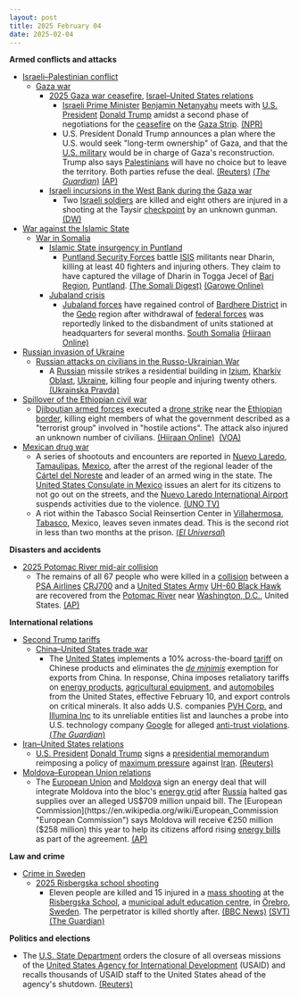 ```yaml
---
layout: post
title: 2025 February 04
date: 2025-02-04
---
```



**Armed conflicts and attacks**

* [Israeli–Palestinian conflict](https://en.wikipedia.org/wiki/Israeli%E2%80%93Palestinian_conflict "Israeli–Palestinian conflict")
  + [Gaza war](https://en.wikipedia.org/wiki/Gaza_war "Gaza war")
    - [2025 Gaza war ceasefire](https://en.wikipedia.org/wiki/2025_Gaza_war_ceasefire "2025 Gaza war ceasefire"), [Israel–United States relations](https://en.wikipedia.org/wiki/Israel%E2%80%93United_States_relations "Israel–United States relations")
      * [Israeli Prime Minister](https://en.wikipedia.org/wiki/Prime_Minister_of_Israel "Prime Minister of Israel") [Benjamin Netanyahu](https://en.wikipedia.org/wiki/Benjamin_Netanyahu "Benjamin Netanyahu") meets with [U.S. President](https://en.wikipedia.org/wiki/President_of_the_United_States "President of the United States") [Donald Trump](https://en.wikipedia.org/wiki/Donald_Trump "Donald Trump") amidst a second phase of negotiations for the [ceasefire](https://en.wikipedia.org/wiki/Ceasefire "Ceasefire") on the [Gaza Strip](https://en.wikipedia.org/wiki/Gaza_Strip "Gaza Strip"). [(NPR)](https://www.npr.org/2025/02/04/nx-s1-5287012/trump-netanyahu-ceasefire-gaza)
      * U.S. President Donald Trump announces a plan where the U.S. would seek "long-term ownership" of Gaza, and that the [U.S. military](https://en.wikipedia.org/wiki/United_States_Armed_Forces "United States Armed Forces") would be in charge of Gaza's reconstruction. Trump also says [Palestinians](https://en.wikipedia.org/wiki/Palestinians "Palestinians") will have no choice but to leave the territory. Both parties refuse the deal. [(Reuters)](https://www.reuters.com/world/trump-netanyahu-set-pivotal-talks-middle-east-agenda-2025-02-04/) [(*The Guardian*)](https://www.theguardian.com/world/live/2025/feb/04/benjamin-netanyahu-donald-trump-israel-gaza-middle-east-ceasefire-latest-live-news) [(AP)](https://apnews.com/article/trump-netanyahu-washington-ceasefire-1c8deec4dd46177e08e07d669d595ed3)
    - [Israeli incursions in the West Bank during the Gaza war](https://en.wikipedia.org/wiki/Israeli_incursions_in_the_West_Bank_during_the_Gaza_war "Israeli incursions in the West Bank during the Gaza war")
      * Two [Israeli soldiers](https://en.wikipedia.org/wiki/Israel_Defense_Forces "Israel Defense Forces") are killed and eight others are injured in a shooting at the Taysir [checkpoint](https://en.wikipedia.org/wiki/Israeli_checkpoint "Israeli checkpoint") by an unknown gunman. [(DW)](https://www.dw.com/en/west-bank-2-israeli-soldiers-killed-in-checkpoint-shooting/a-71501421)
* [War against the Islamic State](https://en.wikipedia.org/wiki/War_against_the_Islamic_State "War against the Islamic State")
  + [War in Somalia](https://en.wikipedia.org/wiki/Somali_Civil_War_%282009%E2%80%93present%29 "Somali Civil War (2009–present)")
    - [Islamic State insurgency in Puntland](https://en.wikipedia.org/wiki/Islamic_State_insurgency_in_Puntland "Islamic State insurgency in Puntland")
      * [Puntland Security Forces](https://en.wikipedia.org/wiki/Puntland_Security_Force "Puntland Security Force") battle [ISIS](https://en.wikipedia.org/wiki/Islamic_State_%E2%80%93_Somalia_Province "Islamic State – Somalia Province") militants near Dharin, killing at least 40 fighters and injuring others. They claim to have captured the village of Dharin in Togga Jecel of [Bari Region](https://en.wikipedia.org/wiki/Bari_Region "Bari Region"), [Puntland](https://en.wikipedia.org/wiki/Puntland "Puntland"). [(The Somali Digest)](https://thesomalidigest.com/puntland-forces-seize-strategic-town-in-decisive-blow-to-isis/) [(Garowe Online)](https://garoweonline.com/en/news/somalia/somalia-puntland-forces-eliminate-20-foreign-isis-fighters-in-major-operation)
    - [Jubaland crisis](https://en.wikipedia.org/wiki/Jubaland_crisis "Jubaland crisis")
      * [Jubaland forces](https://en.wikipedia.org/wiki/Jubaland_Dervish_Force "Jubaland Dervish Force") have regained control of [Bardhere District](https://en.wikipedia.org/wiki/Bardhere_District "Bardhere District") in the [Gedo](https://en.wikipedia.org/wiki/Gedo "Gedo") region after withdrawal of [federal forces](https://en.wikipedia.org/wiki/Somali_National_Army "Somali National Army") was reportedly linked to the disbandment of units stationed at headquarters for several months. [South Somalia](https://en.wikipedia.org/wiki/Somalia "Somalia") [(Hiiraan Online)](https://www.hiiraan.com/news4/2025/Feb/200109/jubbaland_forces_retake_bardhere_district_headquarters_after_federal_troops_withdraw.aspx)
* [Russian invasion of Ukraine](https://en.wikipedia.org/wiki/Russian_invasion_of_Ukraine "Russian invasion of Ukraine")
  + [Russian attacks on civilians in the Russo-Ukrainian War](https://en.wikipedia.org/wiki/Attacks_on_civilians_in_the_Russian_invasion_of_Ukraine "Attacks on civilians in the Russian invasion of Ukraine")
    - A [Russian](https://en.wikipedia.org/wiki/Russian_Armed_Forces "Russian Armed Forces") missile strikes a residential building in [Izium](https://en.wikipedia.org/wiki/Izium "Izium"), [Kharkiv Oblast](https://en.wikipedia.org/wiki/Kharkiv_Oblast "Kharkiv Oblast"), [Ukraine](https://en.wikipedia.org/wiki/Ukraine "Ukraine"), killing four people and injuring twenty others. [(Ukrainska Pravda)](https://www.pravda.com.ua/eng/news/2025/02/4/7496676/)
* [Spillover of the Ethiopian civil war](https://en.wikipedia.org/wiki/Ethiopian_civil_conflict_%282018%E2%80%93present%29 "Ethiopian civil conflict (2018–present)")
  + [Djiboutian armed forces](https://en.wikipedia.org/wiki/Djibouti_Armed_Forces "Djibouti Armed Forces") executed a [drone strike](https://en.wikipedia.org/wiki/Drone_strike "Drone strike") near the [Ethiopian border](https://en.wikipedia.org/wiki/Djibouti%E2%80%93Ethiopia_border "Djibouti–Ethiopia border"), killing eight members of what the government described as a "terrorist group" involved in "hostile actions". The attack also injured an unknown number of civilians. [(Hiiraan Online)](https://www.hiiraan.com/news4/2025/Feb/200102/djibouti_drone_strike_kills_at_least_8_near_ethiopian_border.aspx)  [(VOA)](https://www.voanews.com/a/djibouti-drone-strike-kills-at-least-8-near-ethiopian-border/7961331.html)
* [Mexican drug war](https://en.wikipedia.org/wiki/Mexican_drug_war "Mexican drug war")
  + A series of shootouts and encounters are reported in [Nuevo Laredo](https://en.wikipedia.org/wiki/Nuevo_Laredo "Nuevo Laredo"), [Tamaulipas](https://en.wikipedia.org/wiki/Tamaulipas "Tamaulipas"), [Mexico](https://en.wikipedia.org/wiki/Mexico "Mexico"), after the arrest of the regional leader of the [Cártel del Noreste](https://en.wikipedia.org/wiki/C%C3%A1rtel_del_Noreste "Cártel del Noreste") and leader of an armed wing in the state. The [United States Consulate in Mexico](https://en.wikipedia.org/wiki/Embassy_of_the_United_States%2C_Mexico_City "Embassy of the United States, Mexico City") issues an alert for its citizens to not go out on the streets, and the [Nuevo Laredo International Airport](https://en.wikipedia.org/wiki/Nuevo_Laredo_International_Airport "Nuevo Laredo International Airport") suspends activities due to the violence. [(UNO TV)](https://www.unotv.com/estados/tamaulipas/reportan-balaceras-en-nuevo-laredo-tamaulipas-consulado-de-ee-uu-lanza-alerta/)
  + A riot within the Tabasco Social Reinsertion Center in [Villahermosa](https://en.wikipedia.org/wiki/Villahermosa "Villahermosa"), [Tabasco](https://en.wikipedia.org/wiki/Tabasco "Tabasco"), Mexico, leaves seven inmates dead. This is the second riot in less than two months at the prison. [(*El Universal*)](https://www.eluniversal.com.mx/estados/suman-4-actos-violentos-en-penales-de-tabasco-durante-gobierno-de-javier-may-este-martes-murieron-7-reos-tras-motin-en-creset/)

**Disasters and accidents**

* [2025 Potomac River mid-air collision](https://en.wikipedia.org/wiki/2025_Potomac_River_mid-air_collision "2025 Potomac River mid-air collision")
  + The remains of all 67 people who were killed in a [collision](https://en.wikipedia.org/wiki/Mid-air_collision "Mid-air collision") between a [PSA Airlines](https://en.wikipedia.org/wiki/PSA_Airlines "PSA Airlines") [CRJ700](https://en.wikipedia.org/wiki/Bombardier_CRJ700_series "Bombardier CRJ700 series") and a [United States Army](https://en.wikipedia.org/wiki/United_States_Army "United States Army") [UH-60 Black Hawk](https://en.wikipedia.org/wiki/Sikorsky_UH-60_Black_Hawk "Sikorsky UH-60 Black Hawk") are recovered from the [Potomac River](https://en.wikipedia.org/wiki/Potomac_River "Potomac River") near [Washington, D.C.](https://en.wikipedia.org/wiki/Washington%2C_D.C. "Washington, D.C."), United States. [(AP)](https://apnews.com/article/washington-plane-crash-helicopter-recovery-7f492db9e867af2e184d621f56cbc4f6)

**International relations**

* [Second Trump tariffs](https://en.wikipedia.org/wiki/Second_Trump_tariffs "Second Trump tariffs")
  + [China–United States trade war](https://en.wikipedia.org/wiki/China%E2%80%93United_States_trade_war "China–United States trade war")
    - The [United States](https://en.wikipedia.org/wiki/United_States "United States") implements a 10% across-the-board [tariff](https://en.wikipedia.org/wiki/Tariff "Tariff") on Chinese products and eliminates the *[de minimis](https://en.wikipedia.org/wiki/De_minimis "De minimis")* exemption for exports from China. In response, China imposes retaliatory tariffs on [energy products](https://en.wikipedia.org/wiki/Energy-related_products "Energy-related products"), [agricultural equipment](https://en.wikipedia.org/wiki/Agricultural_machinery "Agricultural machinery"), and [automobiles](https://en.wikipedia.org/wiki/Automotive_industry "Automotive industry") from the United States, effective February 10, and export controls on critical minerals. It also adds U.S. companies [PVH Corp.](https://en.wikipedia.org/wiki/PVH_Corp. "PVH Corp.") and [Illumina Inc](https://en.wikipedia.org/wiki/Illumina_Inc "Illumina Inc") to its unreliable entities list and launches a probe into U.S. technology company [Google](https://en.wikipedia.org/wiki/Google "Google") for alleged [anti-trust violations](https://en.wikipedia.org/wiki/Competition_law "Competition law"). [(*The Guardian*)](https://www.theguardian.com/us-news/2025/feb/04/trump-china-tariffs)
* [Iran–United States relations](https://en.wikipedia.org/wiki/Iran%E2%80%93United_States_relations "Iran–United States relations")
  + [U.S. President](https://en.wikipedia.org/wiki/President_of_the_United_States "President of the United States") [Donald Trump](https://en.wikipedia.org/wiki/Donald_Trump "Donald Trump") signs a [presidential memorandum](https://en.wikipedia.org/wiki/Presidential_memorandum "Presidential memorandum") reimposing a policy of [maximum pressure](https://en.wikipedia.org/wiki/Maximum_pressure_campaign "Maximum pressure campaign") against [Iran](https://en.wikipedia.org/wiki/Iran "Iran"). [(Reuters)](https://www.reuters.com/world/us/trump-set-reimpose-maximum-pressure-iran-official-says-2025-02-04/)
* [Moldova–European Union relations](https://en.wikipedia.org/wiki/Moldova%E2%80%93European_Union_relations "Moldova–European Union relations")
  + The [European Union](https://en.wikipedia.org/wiki/European_Union "European Union") and [Moldova](https://en.wikipedia.org/wiki/Moldova "Moldova") sign an energy deal that will integrate Moldova into the bloc's [energy grid](https://en.wikipedia.org/wiki/Synchronous_grid_of_Continental_Europe "Synchronous grid of Continental Europe") after [Russia](https://en.wikipedia.org/wiki/Russia "Russia") halted gas supplies over an alleged US$709 million unpaid bill. The [European Commission](https://en.wikipedia.org/wiki/European_Commission "European Commission") says Moldova will receive €250 million ($258 million) this year to help its citizens afford rising [energy bills](https://en.wikipedia.org/wiki/Electricity_pricing "Electricity pricing") as part of the agreement. [(AP)](https://apnews.com/article/eu-moldova-energy-russia-cuts-gazprom-3657d8204486044384a4b1a3b8105446)

**Law and crime**

* [Crime in Sweden](https://en.wikipedia.org/wiki/Crime_in_Sweden "Crime in Sweden")
  + [2025 Risbergska school shooting](https://en.wikipedia.org/wiki/2025_Risbergska_school_shooting "2025 Risbergska school shooting")
    - Eleven people are killed and 15 injured in a [mass shooting](https://en.wikipedia.org/wiki/Mass_shooting "Mass shooting") at the [Risbergska School](https://en.wikipedia.org/wiki/Campus_Risbergska "Campus Risbergska"), a [municipal adult education centre](https://en.wikipedia.org/wiki/Komvux "Komvux"), in [Örebro](https://en.wikipedia.org/wiki/%C3%96rebro "Örebro"), [Sweden](https://en.wikipedia.org/wiki/Sweden "Sweden"). The perpetrator is killed shortly after. [(BBC News)](https://www.bbc.com/news/live/c206q444zx3t) [(SVT)](https://www.svt.se/nyheter/inrikes/flera-skjutna-vid-skola-i-orebro) [(The Guardian)](https://www.theguardian.com/world/2025/feb/04/shooting-attack-sweden-orebro)

**Politics and elections**

* The [U.S. State Department](https://en.wikipedia.org/wiki/United_States_Department_of_State "United States Department of State") orders the closure of all overseas missions of the [United States Agency for International Development](https://en.wikipedia.org/wiki/United_States_Agency_for_International_Development "United States Agency for International Development") (USAID) and recalls thousands of USAID staff to the United States ahead of the agency's shutdown. [(Reuters)](https://www.reuters.com/world/us/state-dept-orders-shutdown-usaid-overseas-missions-recalls-staff-sources-say-2025-02-05/)
